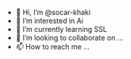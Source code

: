 - 👋 Hi, I’m @socar-khaki
- 👀 I’m interested in Ai
- 🌱 I’m currently learning SSL
- 💞️ I’m looking to collaborate on ...
- 📫 How to reach me ...

<!---
socar-khaki/socar-khaki is a ✨ special ✨ repository because its `README.md` (this file) appears on your GitHub profile.
You can click the Preview link to take a look at your changes.
--->
